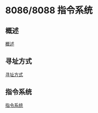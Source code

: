 # 8086/8088 指令系统

## 概述

[概述](1.%20%E6%A6%82%E8%BF%B0/%E6%A6%82%E8%BF%B0.md)

## 寻址方式

[寻址方式](2.%20%E5%AF%BB%E5%9D%80%E6%96%B9%E5%BC%8F/%E5%AF%BB%E5%9D%80%E6%96%B9%E5%BC%8F.md)

## 指令系统

[指令系统](3.%20%E6%8C%87%E4%BB%A4%E7%B3%BB%E7%BB%9F/%E6%8C%87%E4%BB%A4%E7%B3%BB%E7%BB%9F.md)